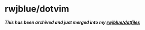 # rwjblue/dotvim

**_This has been archived and just merged into my [rwjblue/dotfiles](https://github.com/rwjblue/dotfiles)_**
